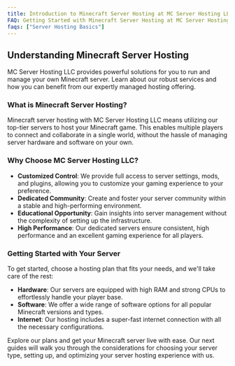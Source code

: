 ```yaml
---
title: Introduction to Minecraft Server Hosting at MC Server Hosting LLC
FAQ: Getting Started with Minecraft Server Hosting at MC Server Hosting LLC
faqs: ["Server Hosting Basics"]
---
```


## Understanding Minecraft Server Hosting

MC Server Hosting LLC provides powerful solutions for you to run and manage your own Minecraft server. Learn about our robust services and how you can benefit from our expertly managed hosting offering.

### What is Minecraft Server Hosting?

Minecraft server hosting with MC Server Hosting LLC means utilizing our top-tier servers to host your Minecraft game. This enables multiple players to connect and collaborate in a single world, without the hassle of managing server hardware and software on your own.

### Why Choose MC Server Hosting LLC?

- **Customized Control**: We provide full access to server settings, mods, and plugins, allowing you to customize your gaming experience to your preference.
- **Dedicated Community**: Create and foster your server community within a stable and high-performing environment.
- **Educational Opportunity**: Gain insights into server management without the complexity of setting up the infrastructure.
- **High Performance**: Our dedicated servers ensure consistent, high performance and an excellent gaming experience for all players.

### Getting Started with Your Server

To get started, choose a hosting plan that fits your needs, and we'll take care of the rest:

- **Hardware**: Our servers are equipped with high RAM and strong CPUs to effortlessly handle your player base.
- **Software**: We offer a wide range of software options for all popular Minecraft versions and types.
- **Internet**: Our hosting includes a super-fast internet connection with all the necessary configurations.

Explore our plans and get your Minecraft server live with ease. Our next guides will walk you through the considerations for choosing your server type, setting up, and optimizing your server hosting experience with us.
